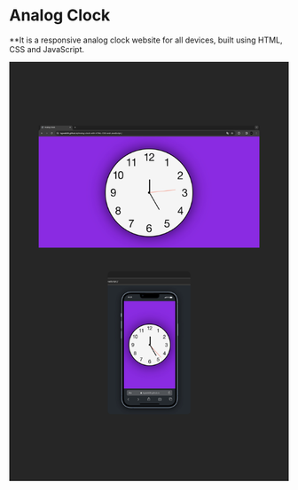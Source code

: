 # Analog Clock 
**It is a responsive analog clock website for all devices, built using HTML, CSS and JavaScript.

![Analog Clock Image](https://github.com/BGWEB08/README.md-IMAGES/blob/main/JavaScript%20Trials/Analog%20Clock/analogclock-img.png?raw=true)
